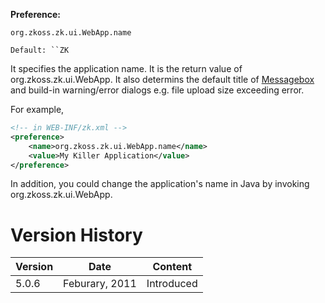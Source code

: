 **Preference:**

`org.zkoss.zk.ui.WebApp.name`

`Default: ``ZK`

It specifies the application name. It is the return value of
<javadoc method="getAppName()" type="interface">org.zkoss.zk.ui.WebApp</javadoc>.
It also determins the default title of
[Messagebox](ZK_Component_Reference/Supporting_Classes/Messagebox)
and build-in warning/error dialogs e.g. file upload size exceeding
error.

For example,

``` xml
<!-- in WEB-INF/zk.xml -->
<preference>
    <name>org.zkoss.zk.ui.WebApp.name</name>
    <value>My Killer Application</value>
</preference>
```

In addition, you could change the application's name in Java by invoking
<javadoc method="setAppName(java.lang.String)" type="interface">org.zkoss.zk.ui.WebApp</javadoc>.

# Version History

| Version | Date           | Content    |
|---------|----------------|------------|
| 5.0.6   | Feburary, 2011 | Introduced |
